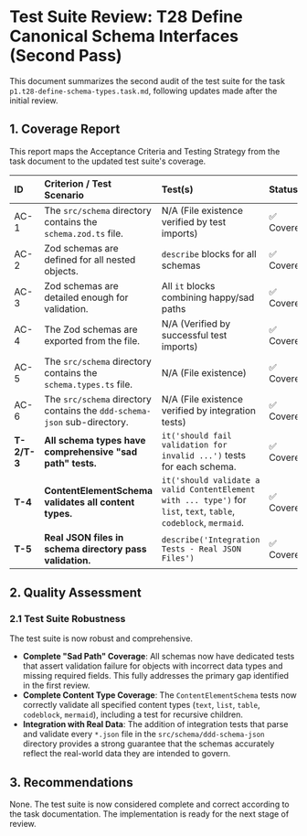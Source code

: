 # Test Suite Review: T28 Define Canonical Schema Interfaces (Second Pass)

This document summarizes the second audit of the test suite for the task `p1.t28-define-schema-types.task.md`, following updates made after the initial review.

## 1. Coverage Report

This report maps the Acceptance Criteria and Testing Strategy from the task document to the updated test suite's coverage.

| ID          | Criterion / Test Scenario                                                | Test(s)                                                                                                           | Status     |
| :---------- | :----------------------------------------------------------------------- | :---------------------------------------------------------------------------------------------------------------- | :--------- |
| AC-1        | The `src/schema` directory contains the `schema.zod.ts` file.            | N/A (File existence verified by test imports)                                                                     | ✅ Covered |
| AC-2        | Zod schemas are defined for all nested objects.                          | `describe` blocks for all schemas                                                                                 | ✅ Covered |
| AC-3        | Zod schemas are detailed enough for validation.                          | All `it` blocks combining happy/sad paths                                                                         | ✅ Covered |
| AC-4        | The Zod schemas are exported from the file.                              | N/A (Verified by successful test imports)                                                                         | ✅ Covered |
| AC-5        | The `src/schema` directory contains the `schema.types.ts` file.          | N/A (File existence)                                                                                              | ✅ Covered |
| AC-6        | The `src/schema` directory contains the `ddd-schema-json` sub-directory. | N/A (File existence verified by integration tests)                                                                | ✅ Covered |
| **T-2/T-3** | **All schema types have comprehensive "sad path" tests.**                | `it('should fail validation for invalid ...')` tests for each schema.                                             | ✅ Covered |
| **T-4**     | **ContentElementSchema validates all content types.**                    | `it('should validate a valid ContentElement with ... type')` for `list`, `text`, `table`, `codeblock`, `mermaid`. | ✅ Covered |
| **T-5**     | **Real JSON files in schema directory pass validation.**                 | `describe('Integration Tests - Real JSON Files')`                                                                 | ✅ Covered |

## 2. Quality Assessment

### 2.1 Test Suite Robustness

The test suite is now robust and comprehensive.

- **Complete "Sad Path" Coverage**: All schemas now have dedicated tests that assert validation failure for objects with incorrect data types and missing required fields. This fully addresses the primary gap identified in the first review.
- **Complete Content Type Coverage**: The `ContentElementSchema` tests now correctly validate all specified content types (`text`, `list`, `table`, `codeblock`, `mermaid`), including a test for recursive children.
- **Integration with Real Data**: The addition of integration tests that parse and validate every `*.json` file in the `src/schema/ddd-schema-json` directory provides a strong guarantee that the schemas accurately reflect the real-world data they are intended to govern.

## 3. Recommendations

None. The test suite is now considered complete and correct according to the task documentation. The implementation is ready for the next stage of review.

